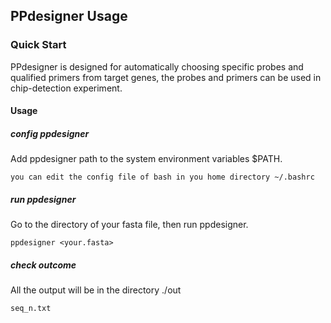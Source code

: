 PPdesigner Usage
----------------
### Quick Start ###

PPdesigner is designed for automatically choosing specific probes and qualified primers from target genes, the probes and primers can be used in chip-detection experiment.

#### Usage ####

##### config ppdesigner ######
Add ppdesigner path to the system environment variables $PATH.

	you can edit the config file of bash in you home directory ~/.bashrc

#####  run ppdesigner #####
Go to the directory of your fasta file, then run ppdesigner.
	
	ppdesigner <your.fasta>

##### check outcome #####
All the output will be in the directory ./out 

	seq_n.txt 

